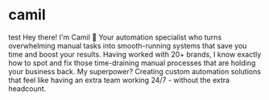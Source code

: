 # camil
test
Hey there! I'm Camil 👋 Your automation specialist who turns overwhelming manual tasks into smooth-running systems that save you time and boost your results. Having worked with 20+ brands, I know exactly how to spot and fix those time-draining manual processes that are holding your business back. My superpower? Creating custom automation solutions that feel like having an extra team working 24/7 - without the extra headcount.
